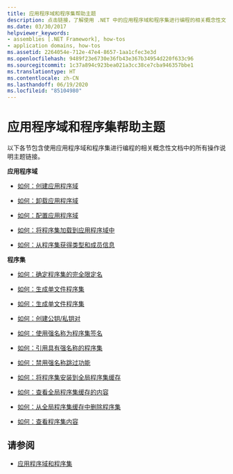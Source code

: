 ```yaml
---
title: 应用程序域和程序集帮助主题
description: 点击链接，了解使用 .NET 中的应用程序域和程序集进行编程的相关概念性文档中的用法主题。
ms.date: 03/30/2017
helpviewer_keywords:
- assemblies [.NET Framework], how-tos
- application domains, how-tos
ms.assetid: 2264054e-712e-47e4-8657-1aa1cfec3e3d
ms.openlocfilehash: 9489f23e6730e36fb43e367b34954d220f633c96
ms.sourcegitcommit: 1c37a894c923bea021a3cc38ce7cba946357bbe1
ms.translationtype: HT
ms.contentlocale: zh-CN
ms.lasthandoff: 06/19/2020
ms.locfileid: "85104980"
---
```

# <a name="application-domains-and-assemblies-how-to-topics"></a>应用程序域和程序集帮助主题
以下各节包含使用应用程序域和程序集进行编程的相关概念性文档中的所有操作说明主题链接。  
  
 **应用程序域**  
  
- [如何：创建应用程序域](how-to-create-an-application-domain.md)  
  
- [如何：卸载应用程序域](how-to-unload-an-application-domain.md)  
  
- [如何：配置应用程序域](how-to-configure-an-application-domain.md)  
  
- [如何：将程序集加载到应用程序域中](how-to-load-assemblies-into-an-application-domain.md)  
  
- [如何：从程序集获得类型和成员信息](../reflection-and-codedom/get-type-member-information.md)  
  
 **程序集**  
  
- [如何：确定程序集的完全限定名](../../standard/assembly/find-fully-qualified-name.md)  
  
- [如何：生成单文件程序集](build-single-file-assembly.md)  
  
- [如何：生成单文件程序集](build-multifile-assembly.md)  
  
- [如何：创建公钥/私钥对](../../standard/assembly/create-public-private-key-pair.md)  
  
- [如何：使用强名称为程序集签名](../../standard/assembly/sign-strong-name.md)  
  
- [如何：引用具有强名称的程序集](../../standard/assembly/reference-strong-named.md)  
  
- [如何：禁用强名称跳过功能](../../standard/assembly/disable-strong-name-bypass-feature.md)  
  
- [如何：将程序集安装到全局程序集缓存](install-assembly-into-gac.md)  
  
- [如何：查看全局程序集缓存的内容](how-to-view-the-contents-of-the-gac.md)  
  
- [如何：从全局程序集缓存中删除程序集](how-to-remove-an-assembly-from-the-gac.md)  
  
- [如何：查看程序集内容](../../standard/assembly/view-contents.md)  
  
## <a name="see-also"></a>请参阅

- [应用程序域和程序集](index.md)
